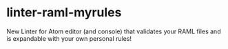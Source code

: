 # linter-raml-myrules
New Linter for Atom editor (and console) that validates your RAML files and is expandable with your own personal rules!
